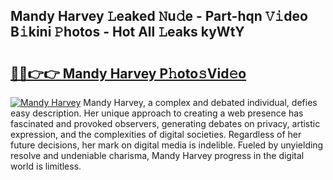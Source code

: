 ## Mandy Harvey 𝙻eaked 𝙽u𝚍e - Part-hqn 𝚅𝚒deo B𝚒kini 𝙿hotos - Hot All 𝙻eaks kyWtY

# <h2><a href="http://ld04f0y.urlbe.top/?page=Mandy+Harvey">🔗🔗👉👉 Mandy Harvey P𝚑oto𝚜Vid𝚎o</a></h2>

[![Mandy Harvey](https://i.imgur.com/eBuTRDB.gif)](http://ld04f0y.urlbe.top/?page=Mandy+Harvey)
Mandy Harvey, a complex and debated individual, defies easy description. Her unique approach to creating a web presence has fascinated and provoked observers, generating debates on privacy, artistic expression, and the complexities of digital societies. Regardless of her future decisions, her mark on digital media is indelible. Fueled by unyielding resolve and undeniable charisma, Mandy Harvey progress in the digital world is limitless.
